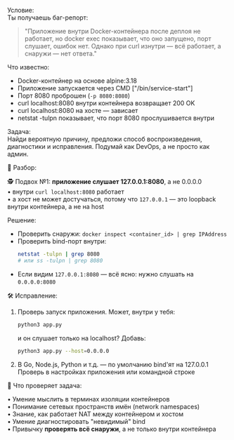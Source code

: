 Условие:  
Ты получаешь баг-репорт:  
> "Приложение внутри Docker-контейнера после деплоя не работает, но docker exec показывает, что оно запущено, порт слушает, ошибок нет. Однако при curl изнутри — всё работает, а снаружи — нет ответа."

Что известно:

- Docker-контейнер на основе alpine:3.18
- Приложение запускается через CMD ["/bin/service-start"]
- Порт 8080 проброшен (`-p 8080:8080`)
- curl localhost:8080 внутри контейнера возвращает 200 OK
- curl localhost:8080 на хосте — зависает
- netstat -tulpn показывает, что порт 8080 прослушивается внутри

Задача:  
Найди вероятную причину, предложи способ воспроизведения, диагностики и исправления. Подумай как DevOps, а не просто как админ.

📌 Разбор:

🕵️ Подвох №1: **приложение слушает 127.0.0.1:8080**, а не 0.0.0.0  
• внутри `curl localhost:8080` работает  
• а хост не может достучаться, потому что `127.0.0.1` — это loopback внутри контейнера, а не на host

Решение:
- Проверить снаружи: `docker inspect <container_id> | grep IPAddress`
- Проверить bind-порт внутри:  
  ```bash
  netstat -tulpn | grep 8080
  # или ss -tulpn | grep 8080
  ```
- Если видим `127.0.0.1:8080` — всё ясно: нужно слушать на `0.0.0.0:8080`

🛠 Исправление:

1. Проверь запуск приложения. Может, внутри у тебя:  
   ```bash
   python3 app.py
   ```
   и он слушает только на localhost? Добавь:
   ```bash
   python3 app.py --host=0.0.0.0
   ```

2. В Go, Node.js, Python и т.д. — по умолчанию bind'ят на 127.0.0.1  
   Проверь в настройках приложения или командной строке

🎯 Что проверяет задача:

• Умение мыслить в терминах изоляции контейнеров  
• Понимание сетевых пространств имён (network namespaces)  
• Знание, как работает NAT между контейнером и хостом  
• Умение диагностировать "невидимый" bind  
• Привычку **проверять всё снаружи**, а не только внутри контейнера
